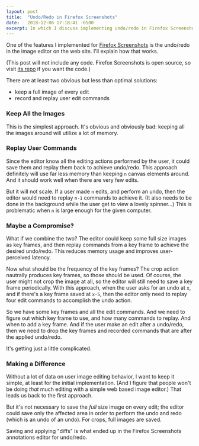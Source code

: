 ```yaml
---
layout: post
title:  "Undo/Redo in Firefox Screenshots"
date:   2018-12-06 17:18:41 -0500
excerpt: In which I discuss implementing undo/redo in Firefox Screenshots.
---
```


One of the features I implemented for [Firefox Screenshots](https://screenshots.firefox.com/) is the undo/redo in the image editor on the web site.  I'll explain how that works.

(This post will not include any code.  Firefox Screenshots is open source, so visit [its repo](https://github.com/mozilla-services/screenshots/) if you want the code.)

There are at least two obvious but less than optimal solutions:
 - keep a full image of every edit
 - record and replay user edit commands

### Keep All the Images

This is the simplest approach.  It's obvious and obviously bad: keeping all the images around will utilize a lot of memory.

### Replay User Commands

Since the editor know all the editing actions performed by the user, it could save them and replay them back to achieve undo/redo.  This approach definitely will use far less memory than keeping `n` canvas elements around.  And it should work well when there are very few edits.

But it will not scale.  If a user made `n` edits, and perform an undo, then the editor would need to replay `n-1` commands to achieve it.  (It also needs to be done in the background while the user get to view a lovely spinner...)  This is problematic when `n` is large enough for the given computer.

### Maybe a Compromise?

What if we combine the two?  The editor could keep some full size images as key frames, and then replay commands from a key frame to achieve the desired undo/redo.  This reduces memory usage and improves user-perceived latency.

Now what should be the frequency of the key frames?  The crop action nautrally produces key frames, so those should be used.  Of course, the user might not crop the image at all, so the editor will still need to save a key frame periodically.  With this approach, when the user asks for an undo at `x`, and if there's a key frame saved at `x-5`, then the editor only need to replay four edit commands to accomplish the undo action.

So we have some key frames and all the edit commands.  And we need to figure out which key frame to use, and how many commands to replay.  And when to add a key frame.  And if the user make an edit after a undo/redo, then we need to drop the key frames and recorded commands that are after the applied undo/redo.

It's getting just a little complicated.

### Making a Difference

Without a lot of data on user image editing behavior, I want to keep it simple, at least for the initial implementation.  (And I figure that people won't be doing _that_ much editing with a simple web based image editor.)  That leads us back to the first approach.

But it's not necessary to save the _full_ size image on every edit; the editor could save only the affected area in order to perform the undo and redo (which is an undo of an undo).  For crops, full images are saved.

Saving and applying "diffs" is what ended up in the Firefox Screenshots annotations editor for undo/redo.
